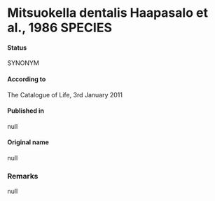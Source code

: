 # Mitsuokella dentalis Haapasalo et al., 1986 SPECIES

#### Status
SYNONYM

#### According to
The Catalogue of Life, 3rd January 2011

#### Published in
null

#### Original name
null

### Remarks
null